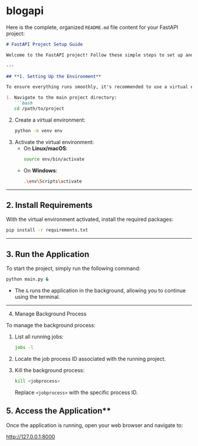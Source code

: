 # blogapi
Here is the complete, organized `README.md` file content for your FastAPI project:

```markdown
# FastAPI Project Setup Guide

Welcome to the FastAPI project! Follow these simple steps to set up and run the project on your local machine.

---

## **1. Setting Up the Environment**

To ensure everything runs smoothly, it's recommended to use a virtual environment:

1. Navigate to the main project directory:
   ```bash
   cd /path/to/project
   ```
2. Create a virtual environment:
   ```bash
   python -m venv env
   ```
3. Activate the virtual environment:
   - On **Linux/macOS**:
     ```bash
     source env/bin/activate
     ```
   - On **Windows**:
     ```bash
     .\env\Scripts\activate
     ```

---

## 2. Install Requirements

With the virtual environment activated, install the required packages:
```bash
pip install -r requirements.txt
```

---

## 3. Run the Application

To start the project, simply run the following command:
```bash
python main.py &
```

- The `&` runs the application in the background, allowing you to continue using the terminal.

---

4. Manage Background Process

To manage the background process:
1. List all running jobs:

   ```bash
   jobs -l
   ```
2. Locate the job process ID associated with the running project.

3. Kill the background process:

   ```bash
   kill <jobprocess>
   ```
   Replace `<jobprocess>` with the specific process ID.


## 5. Access the Application**

Once the application is running, open your web browser and navigate to:

http://127.0.0.1:8000
